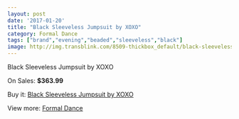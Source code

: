```yaml
---
layout: post
date: '2017-01-20'
title: "Black Sleeveless Jumpsuit by XOXO"
category: Formal Dance
tags: ["brand","evening","beaded","sleeveless","black"]
image: http://img.transblink.com/8509-thickbox_default/black-sleeveless-jumpsuit-by-xoxo.jpg
---
```

Black Sleeveless Jumpsuit by XOXO

On Sales: **$363.99**
<a href="https://www.transblink.com/en/formal-dance/2795-black-sleeveless-jumpsuit-by-xoxo.html"><amp-img layout="responsive" width="600" height="600" src="//img.transblink.com/8509-thickbox_default/black-sleeveless-jumpsuit-by-xoxo.jpg" alt="Black Sleeveless Jumpsuit by XOXO 0" /></a>
<a href="https://www.transblink.com/en/formal-dance/2795-black-sleeveless-jumpsuit-by-xoxo.html"><amp-img layout="responsive" width="600" height="600" src="//img.transblink.com/8510-thickbox_default/black-sleeveless-jumpsuit-by-xoxo.jpg" alt="Black Sleeveless Jumpsuit by XOXO 1" /></a>

Buy it: [Black Sleeveless Jumpsuit by XOXO](https://www.transblink.com/en/formal-dance/2795-black-sleeveless-jumpsuit-by-xoxo.html "Black Sleeveless Jumpsuit by XOXO")

View more: [Formal Dance](https://www.transblink.com/en/6-formal-dance "Formal Dance")